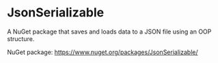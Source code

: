 # JsonSerializable
A NuGet package that saves and loads data to a JSON file using an OOP structure.

NuGet package: https://www.nuget.org/packages/JsonSerializable/
